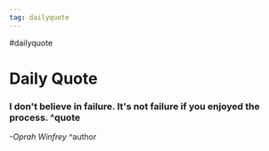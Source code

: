 ```yaml
---
tag: dailyquote
---
```


#dailyquote

# Daily Quote

### I don't believe in failure. It's not failure if you enjoyed the process. ^quote
*-Oprah Winfrey* ^author
